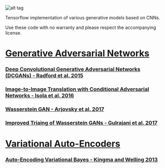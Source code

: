 ![alt tag](trained_models/VAE_MNIST/posterior_likelihood_evolution.gif)

Tensorflow implementation of various generative models based on CNNs. 

Use these code with no warranty and please respect the accompanying license.

# [**Generative Adversarial Networks**](GenerativeAdversarialNetworks)
### [**Deep Convolutional Generative Adversarial Networks (DCGANs) - Radford et al. 2015**](GenerativeAdversarialNetworks/DCGAN.ipynb)
### [**Image-to-Image Translation with Conditional Adversarial Networks - Isola et al. 2016**](GenerativeAdversarialNetworks/img2imgGAN.ipynb)
### [**Wasserstein GAN - Arjovsky et al. 2017**](GenerativeAdversarialNetworks/WGAN.py)
### [**Improved Triaing of Wasserstein GANs - Gulrajani et al. 2017**](GenerativeAdversarialNetworks/WGAN2.py)

# [**Variational Auto-Encoders**](VariationalAutoEncoders)
### [**Auto-Encoding Variational Bayes - Kingma and Welling 2013**](VariationalAutoEncoders/VAE.ipynb)
<!-- ### [**Semi-Supervised Learning with Deep Generative Models - Kingma et al. 2014**](VariationalAutoEncoders/cVAE.ipynb) -->


